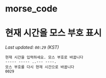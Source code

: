 # morse_code
# 현재 시간을 모스 부호 표시
<!-- MORSE_TIME_START -->
_Last updated: `00:29` (KST)_

```
현재 시간을 입력하세요. 모스 부호로 바꿉니다
----- ----- ..--- ----.
모스 부호를 다시 현재 시간으로 바꿉니다
0029
```
<!-- MORSE_TIME_END -->
